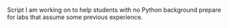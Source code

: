 Script I am working on to help students with no Python background prepare for labs that assume some previous experience.
